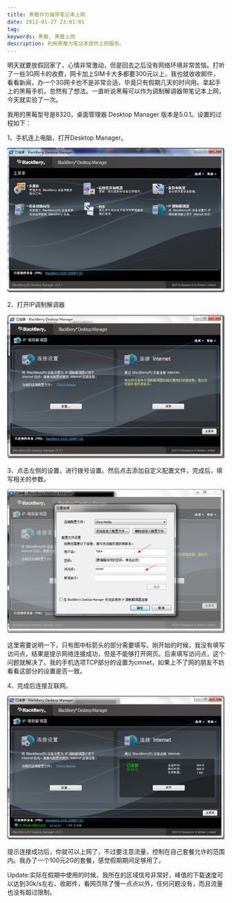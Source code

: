 ```yaml
---
title: 黑莓作为猫带笔记本上网
date: 2011-01-27 23:01:01
tag: 
keywords: 黑莓, 黑莓上网
description: 利用黑莓为笔记本提供上网服务。
---
```


明天就要放假回家了，心情非常激动，但是回去之后没有网络环境非常苦恼。打听了一些3G网卡的收费，网卡加上SIM卡大多都要300元以上，我也就收收邮件，看看新闻，办一个3G网卡也不是非常合适，毕竟只有假期几天的时间用。拿起手上的黑莓手机，忽然有了想法。一直听说黑莓可以作为调制解调器带笔记本上网，今天就实验了一次。

我用的黑莓型号是8320，桌面管理器 Desktop Manager 版本是5.0.1。设置的过程如下：

1、手机连上电脑，打开Desktop Manager。

![](20110127-blackberry-meodern/201101272300485063.png)

2、打开IP调制解调器

![](20110127-blackberry-meodern/201101272301056323.png)

3、点击左侧的设置，进行拨号设置。然后点击添加自定义配置文件，完成后，填写相关的参数。

![](20110127-blackberry-meodern/201101272301152953.png)

这里需要说明一下，只有图中标箭头的部分需要填写。刚开始的时候，我没有填写访问点，结果是提示网络连接成功，但是不能够打开网页。后来填写访问点，这个问题就解决了。我的手机选项TCP部分的设置为cmnet，如果上不了网的朋友不妨看看这部分的设置是否一致。

4、完成后连接互联网。

![](20110127-blackberry-meodern/201101272301285702.png)

提示连接成功后，你就可以上网了，不过要注意流量，控制在自己套餐允许的范围内。我办了一个100元2G的套餐，感觉假期期间足够用了。

Update:实际在假期中使用的时候，我所在的区域信号非常好，峰值的下载速度可以达到30k/s左右，收邮件，看网页除了慢一点点以外，任何问题没有，而且流量也没有超过限制。

